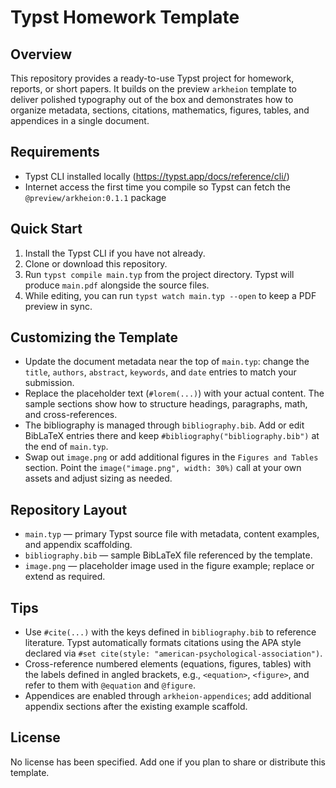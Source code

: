 # Typst Homework Template

## Overview
This repository provides a ready-to-use Typst project for homework, reports, or short papers. It builds on the preview `arkheion` template to deliver polished typography out of the box and demonstrates how to organize metadata, sections, citations, mathematics, figures, tables, and appendices in a single document.

## Requirements
- Typst CLI installed locally (https://typst.app/docs/reference/cli/)
- Internet access the first time you compile so Typst can fetch the `@preview/arkheion:0.1.1` package

## Quick Start
1. Install the Typst CLI if you have not already.
2. Clone or download this repository.
3. Run `typst compile main.typ` from the project directory. Typst will produce `main.pdf` alongside the source files.
4. While editing, you can run `typst watch main.typ --open` to keep a PDF preview in sync.

## Customizing the Template
- Update the document metadata near the top of `main.typ`: change the `title`, `authors`, `abstract`, `keywords`, and `date` entries to match your submission.
- Replace the placeholder text (`#lorem(...)`) with your actual content. The sample sections show how to structure headings, paragraphs, math, and cross-references.
- The bibliography is managed through `bibliography.bib`. Add or edit BibLaTeX entries there and keep `#bibliography("bibliography.bib")` at the end of `main.typ`.
- Swap out `image.png` or add additional figures in the `Figures and Tables` section. Point the `image("image.png", width: 30%)` call at your own assets and adjust sizing as needed.

## Repository Layout
- `main.typ` — primary Typst source file with metadata, content examples, and appendix scaffolding.
- `bibliography.bib` — sample BibLaTeX file referenced by the template.
- `image.png` — placeholder image used in the figure example; replace or extend as required.

## Tips
- Use `#cite(...)` with the keys defined in `bibliography.bib` to reference literature. Typst automatically formats citations using the APA style declared via `#set cite(style: "american-psychological-association")`.
- Cross-reference numbered elements (equations, figures, tables) with the labels defined in angled brackets, e.g., `<equation>`, `<figure>`, and refer to them with `@equation` and `@figure`.
- Appendices are enabled through `arkheion-appendices`; add additional appendix sections after the existing example scaffold.

## License
No license has been specified. Add one if you plan to share or distribute this template.
